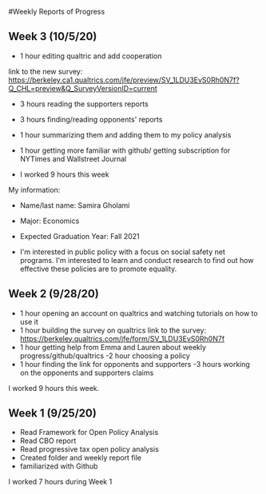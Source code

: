 
#Weekly Reports of Progress


## Week 3 (10/5/20)

* 1 hour editing qualtric and add cooperation 

link to the new survey:
https://berkeley.ca1.qualtrics.com/jfe/preview/SV_1LDU3EvS0Rh0N7f?Q_CHL=preview&Q_SurveyVersionID=current

* 3 hours reading the supporters reports 

* 3 hours finding/reading opponents' reports

* 1 hour summarizing them and adding them to my policy analysis 

* 1 hour getting more familiar with github/ getting subscription for NYTimes and Wallstreet Journal 


* I worked 9 hours this week 

My information: 
* Name/last name: Samira Gholami

* Major: Economics

* Expected Graduation Year: Fall 2021

* I'm interested in public policy with a focus on social safety net programs. I'm interested to learn and conduct research to find out how effective these policies are to promote equality.





## Week 2 (9/28/20)

- 1 hour opening an account on qualtrics and watching tutorials on how to use it
- 1 hour building the survey on qualtrics
 link to the survey:
 https://berkeley.qualtrics.com/jfe/form/SV_1LDU3EvS0Rh0N7f
- 1 hour getting help from Emma and Lauren about weekly progress/github/qualtrics
-2 hour choosing a policy 
- 1 hour finding the link for opponents and supporters
-3 hours working on the opponents and supporters claims 


I worked 9 hours this week. 

## Week 1 (9/25/20)

- Read Framework for Open Policy Analysis
- Read CBO report
- Read progressive tax open policy analysis
- Created folder and weekly report file
- familiarized with Github 


I worked 7 hours during Week 1

